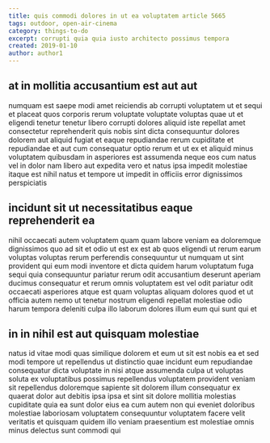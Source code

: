 ```yaml
---
title: quis commodi dolores in ut ea voluptatem article 5665
tags: outdoor, open-air-cinema
category: things-to-do
excerpt: corrupti quia quia iusto architecto possimus tempora
created: 2019-01-10
author: author1
---
```


## at in mollitia accusantium est aut aut

numquam est saepe modi amet reiciendis ab corrupti voluptatem ut et sequi et placeat quos corporis rerum voluptate voluptate voluptas quae ut et eligendi tenetur tenetur libero corrupti dolores aliquid iste repellat amet consectetur reprehenderit quis nobis sint dicta consequuntur dolores dolorem aut aliquid fugiat et eaque repudiandae rerum cupiditate et repudiandae et aut cum consequatur optio rerum et ut ex et aliquid minus voluptatem quibusdam in asperiores est assumenda neque eos cum natus vel in dolor nam libero aut expedita vero et natus ipsa impedit molestiae itaque est nihil natus et tempore ut impedit in officiis error dignissimos perspiciatis

## incidunt sit ut necessitatibus eaque reprehenderit ea

nihil occaecati autem voluptatem quam quam labore veniam ea doloremque dignissimos quo ad sit et odio ut est ex est ab quos eligendi ut rerum earum voluptas voluptas rerum perferendis consequuntur ut numquam ut sint provident qui eum modi inventore et dicta quidem harum voluptatum fuga sequi quia consequuntur pariatur rerum odit accusantium deserunt aperiam ducimus consequatur et rerum omnis voluptatem est vel odit pariatur odit occaecati asperiores atque est quam voluptas aliquam dolores quod et ut officia autem nemo ut tenetur nostrum eligendi repellat molestiae odio harum tempora deleniti culpa illo laborum dolores illum eum qui sunt qui et

## in in nihil est aut quisquam molestiae

natus id vitae modi quas similique dolorem et eum ut sit est nobis ea et sed modi tempore ut repellendus ut distinctio quae incidunt eum repudiandae consequatur dicta voluptate in nisi atque assumenda culpa ut voluptas soluta ex voluptatibus possimus repellendus voluptatem provident veniam sit repellendus doloremque sapiente sit dolorem illum consequatur ex quaerat dolor aut debitis ipsa ipsa et sint sit dolore mollitia molestias cupiditate quia ea sunt dolor eius ea cum autem non qui eveniet doloribus molestiae laboriosam voluptatem consequuntur voluptatem facere velit veritatis et quisquam quidem illo veniam praesentium est molestiae omnis minus delectus sunt commodi qui
